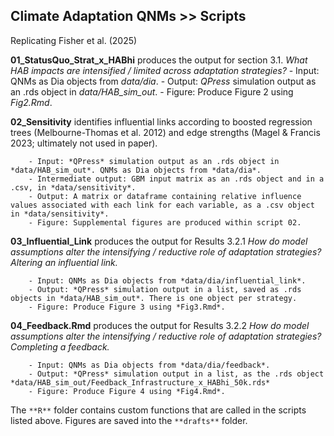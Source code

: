## Climate Adaptation QNMs >> Scripts

Replicating Fisher et al. (2025)

**01_StatusQuo_Strat_x_HABhi** produces the output for section 3.1. *What HAB impacts are intensified / limited across adaptation strategies?* 
		- Input: QNMs as Dia objects from *data/dia*. 
		- Output: *QPress* simulation output as an .rds object in *data/HAB_sim_out*.
		- Figure: Produce Figure 2 using *Fig2.Rmd*.

**02_Sensitivity** identifies influential links according to boosted regression trees (Melbourne-Thomas et al. 2012) and edge strengths (Magel & Francis 2023; ultimately not used in paper). 

		- Input: *QPress* simulation output as an .rds object in *data/HAB_sim_out*. QNMs as Dia objects from *data/dia*. 
		- Intermediate output: GBM input matrix as an .rds object and in a .csv, in *data/sensitivity*.
		- Output: A matrix or dataframe containing relative influence values associated with each link for each variable, as a .csv object in *data/sensitivity*.
		- Figure: Supplemental figures are produced within script 02. 

**03_Influential_Link** produces the output for Results 3.2.1 *How do model assumptions alter the intensifying / reductive role of adaptation strategies? Altering an influential link.* 
		
		- Input: QNMs as Dia objects from *data/dia/influential_link*. 
		- Output: *QPress* simulation output in a list, saved as .rds objects in *data/HAB_sim_out*. There is one object per strategy.
		- Figure: Produce Figure 3 using *Fig3.Rmd*.

**04_Feedback.Rmd** produces the output for Results 3.2.2 *How do model assumptions alter the intensifying / reductive role of adaptation strategies? Completing a feedback.*
		
		- Input: QNMs as Dia objects from *data/dia/feedback*. 
		- Output: *QPress* simulation output in a list, as the .rds object *data/HAB_sim_out/Feedback_Infrastructure_x_HABhi_50k.rds*
		- Figure: Produce Figure 4 using *Fig4.Rmd*.




 The `**R**` folder contains custom functions that are called in the scripts listed above. Figures are saved into the `**drafts**` folder.
